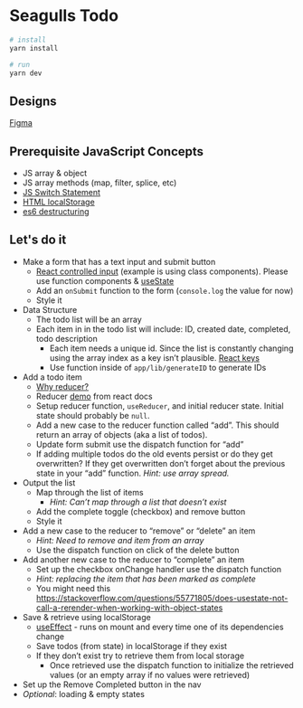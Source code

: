 # Seagulls Todo

```bash
# install
yarn install

# run
yarn dev
```

## Designs
[Figma](https://www.figma.com/file/ReYqwBq3jdXXfTc5kkMI5O/React-Todo?node-id=0%3A1)

## Prerequisite JavaScript Concepts
- JS array & object
- JS array methods (map, filter, splice, etc)
- [JS Switch Statement](https://developer.mozilla.org/en-US/docs/Web/JavaScript/Reference/Statements/switch)
- [HTML localStorage](https://developer.mozilla.org/en-US/docs/Web/API/Window/localStorage)
- [es6 destructuring](https://developer.mozilla.org/en-US/docs/Web/JavaScript/Reference/Operators/Destructuring_assignment)

## Let&apos;s do it
* Make a form that has a text input and submit button
  * [React controlled input](https://reactjs.org/docs/forms.html#controlled-components) (example is using class components). Please use function components & [useState](https://reactjs.org/docs/hooks-state.html)
  * Add an `onSubmit` function to the form (`console.log` the value for now)
  * Style it
* Data Structure
  * The todo list will be an array
  * Each item in in the todo list will include: ID, created date, completed, todo description
    * Each item needs a unique id. Since the list is constantly changing using the array index as a key isn’t plausible. [React keys](https://reactjs.org/docs/lists-and-keys.html#keys)
    * Use function inside of `app/lib/generateID` to generate IDs
* Add a todo item
  * [Why reducer?](https://reactjs.org/docs/hooks-reference.html#usereducer)
  * Reducer [demo](https://codesandbox.io/s/react-reducer-demo-2slbx) from react docs
  * Setup reducer function, `useReducer`, and initial reducer state. Initial state should probably be `null`.
  * Add a new case to the reducer function called “add”. This should return an array of objects (aka a list of todos).
  * Update form submit use the dispatch function for “add”
  * If adding multiple todos do the old events persist or do they get overwritten? If they get overwritten don’t forget about the previous state in your “add” function. *Hint: use array spread.*
* Output the list
  * Map through the list of items
    * *Hint: Can’t map through a list that doesn’t exist*
  * Add the complete toggle (checkbox) and remove button
  * Style it
* Add a new case to the reducer to “remove” or “delete” an item
  * *Hint: Need to remove and item from an array*
  * Use the dispatch function on click of the delete button
* Add another new case to the reducer to “complete” an item
  * Set up the checkbox onChange handler use the dispatch function
  * *Hint: replacing the item that has been marked as complete*
  * You might need this https://stackoverflow.com/questions/55771805/does-usestate-not-call-a-rerender-when-working-with-object-states
* Save & retrieve using localStorage
  * [useEffect](https://stackoverflow.com/questions/55771805/does-usestate-not-call-a-rerender-when-working-with-object-states) - runs on mount and every time one of its dependencies change
  * Save todos (from state) in localStorage if they exist
  * If they don’t exist try to retrieve them from local storage
    * Once retrieved use the dispatch function to initialize the retrieved values (or an empty array if no values were retrieved)
* Set up the Remove Completed button in the nav
* *Optional*: loading & empty states
